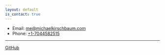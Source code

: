 ```yaml
---
layout: default
is_contact: true
---
```


* Email: [me@michaelkirschbaum.com](mailto:me@michaelkirschbaum.com)
* Phone: [+1-7044582515](tel:+1-7044582515)

---

<!-- ## Mailing Address

> 221B, Baker Street
>
> London
>
> United Kingdom

---

## Social

1. [Instagram](https://instagram.com/michaelkirschbaum)
2. [Twitter](https://twitter.com/mbkirschbaum) -->

[GitHub](https://github.com/michaelkirschbaum)
